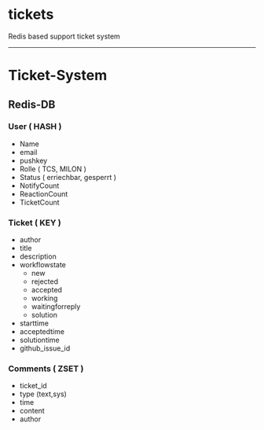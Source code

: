 tickets
=======

Redis based support ticket system


---

# Ticket-System

## Redis-DB

### User ( HASH )

* Name
* email
* pushkey
* Rolle ( TCS, MILON )
* Status ( erriechbar, gesperrt )
* NotifyCount
* ReactionCount
* TicketCount

### Ticket ( KEY )

* author
* title
* description
* workflowstate
  *	new
  * rejected
  * accepted
  * working
  * waitingforreply
  * solution
* starttime
* acceptedtime
* solutiontime
* github_issue_id

### Comments ( ZSET )

* ticket_id
* type (text,sys)
* time
* content
* author